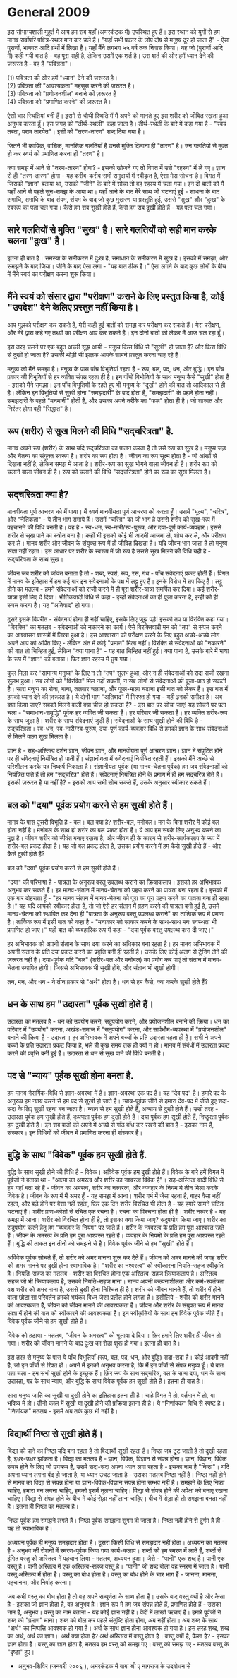 # General 2009

इस सौभाग्यशाली मुहूर्त में आप हम सब यहाँ (अमरकंटक में) उपस्थित हुए हैं। इस स्थान को युगों
से हम मानव सर्वोपरि पवित्र-स्थल मान कर चले हैं। "यहाँ सभी प्रकार के लोप दोष से मनुष्य
दूर हो जाता है" - ऐसा पुराणों, भागवत आदि ग्रंथों में लिखा है। यहाँ मैंने लगभग ५५ वर्ष
तक निवास किया। यह जो (पुराणों आदि में) कही गयी बात है - वह पूरा सही है, लेकिन
उसमें एक शर्त है। उस शर्त की ओर हमें ध्यान देने की ज़रूरत है - वह है "पवित्रता"।  
  
(1) पवित्रता की ओर हमें "ध्यान" देने की ज़रूरत है।  
(2) पवित्रता की "आवश्यकता" महसूस करने की ज़रूरत है।  
(3) पवित्रता को "प्रयोजनशील" बनाने की ज़रूरत है  
(4) पवित्रता को "प्रमाणित करने" की ज़रूरत है।  
  
ऐसी चार स्थितियां बनी हैं। इसमें से चौथी स्थिति में मैं अपने को मानते हुए इस शरीर को
जीवित रखता हुआ अनुभव करता हूँ। इस जगह को "तीर्थ-स्थली" कहा जाता है। तीर्थ-स्थली के
बारे में कहा गया है - "स्वयं तरता, पराम तारयेत"। इसी को "तरण-तारण" शब्द दिया गया
है।  
  
जितने भी कायिक, वाचिक, मानसिक गलतियाँ हैं उनसे मुक्ति दिलाना ही "तारण" है। उन
गलतियों से मुक्त हो कर स्वयं को प्रमाणित करना ही "तरण" है।  
  
क्या समझ में आने से "तरण-तारण" होगा? - इसको खोजने गए तो विगत में उसे "रहस्य" में ले
गए। ज्ञान से ही "तरण-तारण" होगा - यह करीब-करीब सभी समुदायों में स्वीकृत है, ऐसा
मेरा सोचना है। विगत में जिसको "ज्ञान" बताया था, उसको "जीने" के बारे में सोचा तो वह
रहस्य में चला गया। इन दो बातों को मैं यहाँ आने से पहले सुन-समझ के आया था। यहाँ आने के
बाद मेरे साथ जो घटनाएं हुई - साधना के बाद समाधि, समाधि के बाद संयम, संयम के बाद
जो कुछ मुखरण या प्रस्तुति हुई, उससे "सुख" और "दुःख" के स्वरूप का पता चल गया। कैसे हम
सब सुखी होते हैं, कैसे हम सब दुखी होते हैं - यह पता चल गया।  
  
## सारे गलतियों से मुक्ति "सुख" है। सारे गलतियों को सही मान करके चलना "दुःख" है।

इतना ही बात है। समस्या के समीकरण में दुःख है, समाधान के समीकरण में सुख है। इसको
मैं समझा, और समझने के बाद जिया। जीने के बाद ऐसा लगा - "यह बात ठीक है।" ऐसा लगने
के बाद कुछ लोगों के बीच में मैंने स्वयं का परीक्षण करना शुरू किया।  
  
## मैंने स्वयं को संसार द्वारा "परीक्षण" कराने के लिए प्रस्तुत किया है, कोई "उपदेश" देने केलिए प्रस्तुत नहीं किया है।

आप मुझको परीक्षण कर सकते हैं, मेरी कही हुई बातों को समझ कर परीक्षण कर सकते हैं। मेरा परीक्षण, और मेरे द्वारा कहे गए तथ्यों का परीक्षण आप कर सकते हैं। इन दोनों बातों को लेकर मैं आज चल रहा हूँ।  
  
इस तरह चलने पर एक बहुत अच्छी सूझ आयी - मनुष्य किस विधि से "सुखी" हो जाता है? और
किस विधि से दुखी हो जाता है? उसकी थोड़ी सी झलक आपके सामने प्रस्तुत करना चाह रहे हैं।  
  
मनुष्य को मैंने समझा है। मनुष्य के पास पाँच विभूतियाँ रहता है - रूप, बल, पद, धन, और
बुद्धि। इन पाँच प्रकार की विभूतियों से हर व्यक्ति संपन्न रहता ही है। इन पाँचों विभोतियों के साथ मनुष्य कैसे "सुखी" होता है - इसको मैंने समझा। इन पाँच विभूतियों के रहते हुए भी मनुष्य के "दुखी" होने की बात तो आदिकाल से ही है। लेकिन इन विभूतियों से सुखी होना "समझदारी" के बाद होता है, "समझदारी" के पहले होता नहीं। समझदारी के पहले
"मनमानी" होती है, और उसका अपने तरीके का "फल" होता ही है। जो शाश्वत और निरंतर होगा वही "सिद्धांत" है।  

## रूप (शरीर) से सुख मिलने की विधि "सद्चरित्रता" है.
  
मानव अपने रूप (शरीर) के साथ यदि सद्चरित्रता का पालन करता है तो उसे रूप का सुख है।
मनुष्य जड़ और चैतन्य का संयुक्त स्वरूप है। शरीर का रूप होता है। जीवन का रूप सूक्ष्म होता
है - जो आंखों से दिखता नहीं है, लेकिन समझ में आता है। शरीर-रूप का सुख भोगने वाला जीवन
ही है। शरीर रूप को चलाने वाला जीवन ही है। रूप को चलाने की विधि "सद्चरित्रता" होने
पर रूप का सुख मिलता है।  
  
## सद्चरित्रता क्या है?  
  
मानवीयता पूर्ण आचरण को मैं पाया। मैं स्वयं मानवीयता पूर्ण आचरण को करता हूँ। उसमें
"मूल्य", "चरित्र", और "नैतिकता" - ये तीन भाग समाये हैं। उसमें "चरित्र" का जो भाग है
उससे शरीर को सुख-रूप में पहचानने की विधि बनती है। वह है - स्व-धन, स्व-नारी/स्व-पुरूष,
और दया-पूर्ण कार्य-व्यवहार। इससे शरीर से सुख पाने का स्त्रोत बना है। कहीं भी इसको
कोई भी आदमी आजमा ले, शोध कर ले, और परीक्षण कर ले। मानव शरीर और जीवन के संयुक्त
रूप में ही जीवित दिखता है। यदि जीवन भाग जाता है तो मनुष्य संज्ञा नहीं रहता। इस
आधार पर शरीर के स्वरूप में जो रूप है उससे सुख मिलने की विधि यही है - सद्चरित्रता के
साथ सुख।  
  
जीवन जब शरीर को जीवंत बनाता है तो - शब्द, स्पर्श, रूप, रस, गंध - पाँच संवेदनाएं
प्रकट होती हैं। विगत में मानव के इतिहास में हम कई बार इन संवेदनाओं के पक्ष में लट्टू हुए
हैं। इनके विरोध में तप किए हैं। लट्टू होने का मतलब - हमने संवेदनाओं को राजी करने में ही
पूरा शरीर-यात्रा समर्पित कर दिया। कई शरीर-यात्रा इसी लिए दे दिया। भौतिकवादी
विधि से कहा - इन्ही संवेदनाओं का ही पूजा करना है, इन्ही को ही संपन्न करना है। यह
"अतिवाद" हो गया।  
  
दूसरे इसके विपरीत - संवेदनाएं होना ही नहीं चाहिए, इसके लिए जूझ पड़े! इसको तप या
विरक्ति कहा गया। "विरक्ति" का मतलब - संवेदनाओं को नकारने का कार्य। ऐसे
विरक्तिवादी मन को "तप" से संपन्न करने का आश्वासन शास्त्रों में लिखा हुआ है। इस आश्वासन
को परीक्षण करने के लिए बहुत अच्छे-अच्छे लोग अपने आप को अर्पित किए - लेकिन अंत में कोई
"प्रमाण" मिला नहीं। विरक्ति से संवेदनाओं को "नकारने" की बात तो चिन्हित हुई, लेकिन
"क्या पाना है" - यह बात चिन्हित नहीं हुई। क्या पाना है, उसके बारे में भाषा के रूप में
"ज्ञान" को बताया। फ़िर ज्ञान रहस्य में छुप गया।  
  
कुल मिला कर "सामान्य मनुष्य" के लिए न तो "तप" सुलभ हुआ, और न ही संवेदनाओं को सदा
राजी रखना सुलभ हुआ। सब लोगों को "विरक्ति" मिल नहीं सकती, न सब लोगों से संवेदनाओं
की पूजा-पाठ हो सकती है। सारा मनुष्य का रोना, गाना, तलवार चलाना, और फूल-माला
चढाना इसी बात को लेकर है। इस बात में हमको ध्यान देने की ज़रूरत है। ये दोनों भाग
"अतिवाद" में गिरफ्त हो गया - यही इनकी समीक्षा है। अब क्या किया जाए? सबको मिलने
वाली क्या चीज हो सकता है? - इस बात पर सोचा जाए! यह सोचने पर पता चला -
"समाधान-समृद्धि" पूर्वक हर व्यक्ति जी सकता है। हर परिवार जी सकता है। हर व्यक्ति
शरीर-रूप के साथ जुड़ा है। शरीर के साथ संवेदनाएं जुडी हैं। संवेदनाओं के साथ सुखी होने की
विधि है - सद्चरित्रता। स्व-धन, स्व-नारी/स्व-पुरूष, दया-पूर्ण कार्य-व्यवहार विधि से
हमको ज्ञान के साथ संवेदनाओं से मिलने वाला सुख मिलता है।  
  
ज्ञान है - सह-अस्तित्व दर्शन ज्ञान, जीवन ज्ञान, और मानवीयता पूर्ण आचरण ज्ञान। ज्ञान
में संपुटित होने पर ही संवेदनाएं नियंत्रित हो पाती हैं। संज्ञानीयता में संवेदनाएं नियंत्रित
रहती हैं। इसको मैंने अच्छे से परिशीलन करके यह निष्कर्ष निकाला है। संज्ञानीयता पूर्वक (या
मानव-चेतना पूर्वक) हम जब संवेदनाओं को नियंत्रित पाते हैं तो हम "सद्चरित्र" होते हैं।
संवेदनाएं नियंत्रित होने के प्रमाण में ही हम सद्चरित्र होते हैं। इसकी ज़रूरत है या नहीं
है? - इसको आप सभी सोच सकते हैं, उसके अनुसार स्वीकार सकते हैं।  
  
## बल को "दया" पूर्वक प्रयोग करने से हम सुखी होते हैं।
  
मानव के पास दूसरी विभूति है - बल। बल क्या है? शरीर-बल, मनोबल। मन के बिना शरीर में
कोई बल होता नहीं है। मनोबल के साथ ही शरीर का बल प्रकट होता है। ये आप हम सबके
लिए अनुभव करने का मुद्दा है। जीवन शरीर को जीवंत बनाए रखता है, और जीवन ही के कारण
से शरीर-कार्यकलाप के रूप में शरीर-बल प्रकट होता है। यह जो बल प्रकट होता है, उसका
प्रयोग करने में हम कैसे सुखी होते हैं - और कैसे दुखी होते हैं?  
  
बल को "दया" पूर्वक प्रयोग करने से हम सुखी होते हैं।  
  
"दया" की परिभाषा है - पात्रता के अनुरूप वस्तु उपलब्ध कराने का क्रियाकलाप। इसको हर
अभिभावक अनुभव कर सकते हैं। हर मानव-संतान में मानव-चेतना को ग्रहण करने का पात्रता
बना रहता है। इसको मैं एक बार दोहराता हूँ - "हर मानव संतान में मानव-चेतना को पूरा
का पूरा ग्रहण करने का पात्रता बना ही रहता है।" यह यदि आपको स्वीकार होता है, तो
जो ऐसे हर संतान में ग्रहण करने की पात्रता बनी हुई है, उसमें मानव-चेतना को स्थापित कर
देना ही "पात्रता के अनुरूप वस्तु उपलब्ध कराने" का तात्विक रूप में प्रमाण है। तार्किक रूप
में इसी बात को कहा है - "मनाकार को साकार करने के साथ-साथ मनः स्वस्थता भी
प्रमाणित हो जाए।" यही बात को व्यवहारिक रूप में कहा - "दया पूर्वक वस्तु उपलब्ध करा
दी जाए।"  
  
हर अभिभावक को अपनी संतान के साथ दया करने का अधिकार बना रहता है। हर मानव
अभिभावक में अपनी संतान के प्रति दया प्रकट करने का प्रवृत्ति बनी ही रहती है। उसके लिए
कोई अलग से ट्रेनिंग लेने की ज़रूरत नहीं है। दया-पूर्वक यदि "बल" (शरीर-बल और मनोबल)
का प्रयोग कर पाएं तो संतान में मानव-चेतना स्थापित होगी। जिससे अभिभावक भी सुखी
होंगे, और संतान भी सुखी होगी।  
  
तन, मन, और धन - ये तीन प्रकार से "अर्थ" होता है। धन से हम कैसे, क्या करके सुखी होते
हैं?  
  
## धन के साथ हम "उदारता" पूर्वक सुखी होते हैं।
  
उदारता का मतलब है - धन को उपयोग करने, सदुपयोग करने, और प्रयोजनशील बनाने की
क्रिया। धन का परिवार में "उपयोग" करना, अखंड-समाज में "सदुपयोग" करना, और
सार्वभौम-व्यवस्था में "प्रयोजनशील" बनाने की क्रिया है - उदारता। हर अभिभावक में अपने
बच्चों के प्रति उदारता रहता ही है। सभी ने अपने बच्चों के प्रति उदारता प्रकट किया है,
भले ही कुछ समय तक ही क्यों न हो। मानव में संबंधों में उदारता प्रकट करने की प्रवृत्ति बनी
हुई है। उदारता से धन से सुख पाने की विधि बनती है।  
  
## पद से "न्याय" पूर्वक सुखी होना बनता है.
  
हम मानव नैसर्गिक-विधि से ज्ञान-अवस्था में है। ज्ञान-अवस्था एक पद है। यह "देव पद" है।
हमारे पद के अनुरूप हम न्याय करने से हम पद से सुखी हो जाते हैं। न्याय-पूर्वक जीने से हमारा
देव-पद में जीते हुए सदा-सदा के लिए सुखी रहना बन जाता है। न्याय से हम सुखी होते हैं,
अन्याय से दुखी होते हैं। उसी तरह - उदारता पूर्वक हम सुखी होते हैं, कृपणता पूर्वक हम दुखी
होते हैं। दया पूर्वक हम सुखी होते हैं, निष्ठुरता पूर्वक हम दुखी होते हैं। इन सब बातों को
अपने में अच्छे से गाँठ बाँध कर रखने की बात है - इसका नाम है, संस्कार। इन विधियों को
जीवन में प्रमाणित करना ही संस्कार है।  

## बुद्धि के साथ "विवेक" पूर्वक हम सुखी होते हैं.
  
बुद्धि के साथ सुखी होने की विधि है - विवेक। अविवेक पूर्वक हम दुखी होते हैं। विवेक के बारे
हमें विगत में पूर्वजों ने बताया था - "आत्मा का अमरत्व और शरीर का नश्वरत्व विवेक है"।
सह-अस्तित्व वादी विधि से हम यहाँ बता रहे हैं - जीवन का अमरत्व, शरीर का नश्वरत्व,
और व्यवहार के नियम ये तीन मिला करके विवेक है। जीवन के रूप में मैं अमर हूँ - यह समझ में
आना। शरीर गर्भ में जैसा रहता है, बाहर वैसा नहीं रहता, और बड़े होने पर वैसा नहीं
रहता, फ़िर एक दिन शरीर विरचित भी होता है - यह हमारे सामने घटित घटनाएं हैं। शरीर
प्राण-कोशों से रचित एक रचना है। रचना का विरचना होता ही है। शरीर नश्वर है - यह
समझ में आना। शरीर को विरचित होना ही है, तो इसका क्या किया जाए? सदुपयोग किया
जाए। शरीर का सदुपयोग करने हेतु हम "व्यवहार के नियम" पर जाते हैं। शरीर के नश्वरत्व के
प्रति हम पूरा आश्वस्त रहते हैं। जीवन के अमरत्व के प्रति हम पूरा आश्वस्त रहते हैं। व्यवहार
के नियमो के प्रति हम पूरा आश्वस्त रहते हैं। बुद्धि की ताकत इन तीनो को समझने से है।
विवेक पूर्वक जीने से हम "सुखी" होते हैं।  
  
अविवेक पूर्वक सोचते हैं, तो शरीर को अमर मानना शुरू कर देते हैं। जीवन को अमर मानने की
जगह शरीर को अमर मानने पर दुखी होना स्वाभाविक है। "शरीर का नश्वरत्व" को
स्वीकारना नियति-सहज स्वीकृति है। नियति-सहज का मतलब - शरीर का विरचित होना एक
अस्तित्व-सहज क्रियाकलाप है। अस्तित्व सहज जो भी क्रियाकलाप है, उसको नियति-सहज
माना। मानव अपनी कल्पनाशीलता और कर्म-स्वतंत्रता वश शरीर को अमर माना है, उससे दुखी
होना निश्चित ही है। शरीर को जीवन मानते हैं, तो शरीर में होने वाला छोटा सा
परिवर्तन हमको भयंकर विध्न जैसा प्रतीत होने लगता है। इसीलिये - शरीर को शरीर मानने
की आवश्यकता है, जीवन को जीवन मानने की आवश्यकता है। जीवन और शरीर के संयुक्त रूप में
मानव संज्ञा में होने की बात को स्वीकारने की आवश्यकता है। इन स्वीकृतियों के साथ हम
विवेक पूर्वक जीते हैं। विवेक पूर्वक जीने से हम सुखी होते हैं।  
  
विवेक को हटाया - मतलब, "जीवन के अमरत्व" को भुलावा दे दिया। फ़िर हमारे लिए शरीर
ही जीवन हो गया। शरीर को जीवन मानने के बाद दुःख का रोड़ा शुरू हो गया। इतना ही
बात है।  
  
इस तरह से मनुष्य के पास ये पाँच विभूतियाँ (रूप, बल, पद, धन, और बुद्धि) सदा-सदा है।
कोई आदमी नहीं है, जो इन पाँचों से रिक्त हो। अपने में इनको अनुभव करना है, कि मैं इन
पाँचों से संपन्न मनुष्य हूँ। ये बात पता चला - हम सभी सुखी होने के इच्छुक हैं। फ़िर रूप के
साथ सद्चरित्र, बल के साथ दया, धन के साथ उदारता, पद के साथ न्याय, और बुद्धि के साथ
विवेक पूर्वक हम सुखी होते हैं। इतना ही बात है।  
  
सारा मनुष्य जाति का सुखी या दुखी होने का इतिहास इतना ही है। चाहे विगत में हो,
वर्तमान में हो, या भविष्य में हो। तीनो काल में सुखी या दुखी होने की प्रक्रिया इतना ही
है। ये "निर्णायक" विधि से स्पष्ट है। "निर्णायक" मतलब - इसमें अब तर्क कुछ भी नहीं है।  
  
## विद्यार्थी निष्ठा से सुखी होते हैं।
  
विद्या को पाने का निष्ठा यदि बना रहता है तो विद्यार्थी सुखी रहता है। निष्ठा जब टूट
जाती है तो दुखी रहता है, इधर-उधर झांकता है। विद्या का मतलब है - ज्ञान, विवेक,
विज्ञान से संपन्न होना। ज्ञान, विज्ञान, विवेक संपन्न होने के लिए जो उपक्रम है, उसमें
सदा-सदा अपना ध्यान लगा रहता है - इसका नाम है "निष्ठा"। यदि अपना ध्यान लगना बंद
हो जाता है, या ध्यान उचट जाता है - उसका मतलब निष्ठा नहीं है। निष्ठा नहीं होने से
मानव का विद्या से संपन्न होना या ज्ञान-विवेक-विज्ञान संपन्न होना सम्भव नहीं है। समझने
के लिए निष्ठा चाहिए, हमारा मन लगना चाहिए, हमको इसमें तुलना चाहिए। विद्या से
संपन्न होने की अपेक्षा को बनाए रखना चाहिए। विद्या से संपन्न होने के बीच में कोई रोड़ा
नहीं लाना चाहिए। बीच में रोड़ा हो तो समझना बनता नहीं है। इतना ही निष्ठा का मतलब
है।  
  
निष्ठा पूर्वक हम समझने लगते हैं। निष्ठा पूर्वक समझना सुगम हो जाता है। निष्ठा नहीं होने
से दुर्गम है ही - यह तो स्वाभाविक है।  
  
अध्ययन पूर्वक ही मनुष्य समझदार होता है। दूसरा किसी विधि से समझदार नहीं होता।
अध्ययन का मतलब है - अनुभव की रोशनी में स्मरण-पूर्वक किया गया कार्य-कलाप। शब्दों को
हम स्मरण में लाते हैं, शब्दों से इंगित वस्तु को अस्तित्व में पहचान लिया - मतलब, अध्ययन
हुआ। जैसे - "पानी" एक शब्द है। पानी एक वस्तु है। पानी अस्तित्व में एक अस्तित्व-सहज वस्तु
है। "पानी" जो शब्द बोला वह स्मरण में जाता है। पानी वस्तु अस्तित्व में होता है। वस्तु का
बोध होता है। वस्तु का बोध होने के चार भाग हैं - जानना, मानना, पहचानना, और
निर्वाह करना।  
  
जब कभी वस्तु का बोध होता है तो वह अपने सम्पूर्णता के साथ होता है। उसके बाद वस्तु क्यों
है और कैसा है - इसका जो ज्ञान होता है, वह अनुभव है। ज्ञान रूप में हम जब संपन्न होते हैं,
प्रमाणित होते हैं - उसका नाम है, अनुभव। वस्तु का नाम बताना - यह कोई ज्ञान नहीं है।
वेदों में लाखों ऋचाएं हैं। हमारे पूर्वजों ने शब्द को "प्रमाण" माना। शब्द को बोल कर पहले
संतुष्टि होता होगा, अब नहीं होता। अब शब्द के साथ "अर्थ" का निष्पत्ति आवश्यक हो गया
है। अर्थ के साथ ज्ञान होना आवश्यक हो गया है। इस तरह शब्द, शब्द का अर्थ, अर्थ का
ज्ञान।  अर्थ क्या होता है? अर्थ अस्तित्व में वस्तु होता है। वस्तु क्यों है, कैसा है? - इसका
ज्ञान होता है। वस्तु का ज्ञान होता है, मतलब हम वस्तु को समझ गए। वस्तु को समझ गए -
मतलब वस्तु के "दृष्टा" हुए।  
  
- अनुभव-शिविर (जनवरी २००६ ), अमरकंटक में बाबा श्री ए नागराज के उदबोधन से
